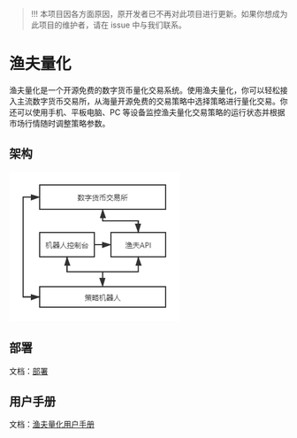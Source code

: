 > !!! 本项目因各方面原因，原开发者已不再对此项目进行更新。如果你想成为此项目的维护者，请在 issue 中与我们联系。

# 渔夫量化

渔夫量化是一个开源免费的数字货币量化交易系统。使用渔夫量化，你可以轻松接入主流数字货币交易所，从海量开源免费的交易策略中选择策略进行量化交易。你还可以使用手机、平板电脑、PC 等设备监控渔夫量化交易策略的运行状态并根据市场行情随时调整策略参数。

## 架构

![](./screenshots/yufu系统架构.png)

## 部署

文档：[部署](https://we-hack-studio.github.io/yufuquant/)

## 用户手册

文档：[渔夫量化用户手册](https://yufuquant.github.io/yufuquant-user-manual/)
